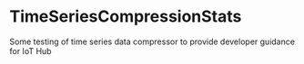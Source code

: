 # TimeSeriesCompressionStats
Some testing of time series data compressor to provide developer guidance for IoT Hub
